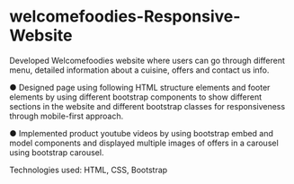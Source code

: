 # welcomefoodies-Responsive-Website

Developed Welcomefoodies website where users can go through different menu, detailed information about a cuisine, offers and contact us info.

● Designed page using following HTML structure elements and footer elements by using different bootstrap components to show different sections in the website and different bootstrap classes for responsiveness through mobile-first approach.

● Implemented product youtube videos by using bootstrap embed and model components and displayed multiple images of offers in a carousel using bootstrap carousel.

Technologies used: HTML, CSS, Bootstrap



